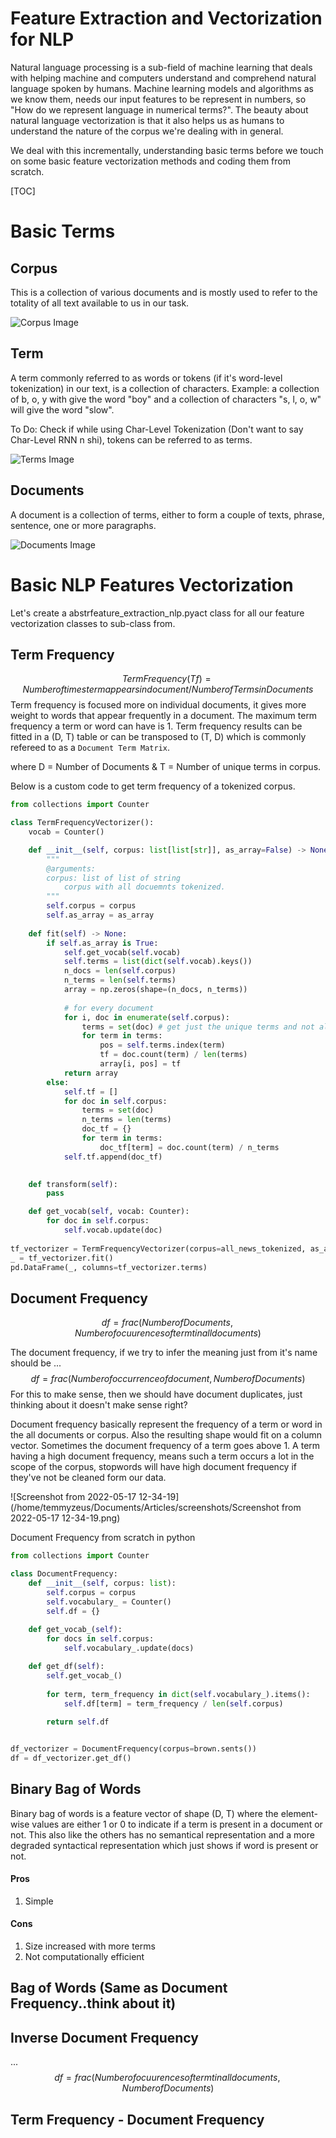 # Feature Extraction and Vectorization for NLP

[^Subtitle]: Feature Extraction methods for Natural Language Processing and Information Retrieval

Natural language processing is a sub-field of machine learning that deals with helping machine and computers understand and comprehend natural language spoken by humans. Machine learning models and algorithms as we know them, needs our input features to be represent in numbers, so "How do we represent language in numerical terms?".  The beauty about natural language vectorization is that it also helps us as humans to understand the nature of the corpus we're dealing with in general.

We deal with this incrementally, understanding basic terms before we touch on some basic feature vectorization methods and coding them from scratch.

[TOC]

# Basic Terms

## Corpus

This is a collection of various documents and is mostly used to refer to the totality of all text available to us in our task.

![Corpus Image](./images/corpus.png)

## Term

A term commonly  referred to as words or tokens (if it's word-level tokenization) in our text, is a collection of characters. Example: a collection of b, o, y with give the word "boy" and a collection of characters "s, l, o, w" will give the word "slow".

To Do: Check if while using Char-Level Tokenization (Don't want to say Char-Level RNN n shi), tokens can be referred to as terms.

![Terms Image](./images/terms.png)

## Documents

A document is a collection of terms, either to form a couple of texts, phrase, sentence, one or more paragraphs.

![Documents Image](./images/documents.png)

# Basic NLP Features Vectorization

Let's create a abstrfeature_extraction_nlp.pyact class for all our feature vectorization classes to sub-class from.



## Term Frequency



$$
Term Frequency (Tf) = Number of times term appears in document /Number of Terms in Documents
$$
Term frequency is focused more on individual documents, it gives more weight to words that appear frequently in a document. The maximum term frequency a term or word can have is 1. Term frequency results can be fitted in a (D, T) table or can be transposed to (T, D) which is commonly refereed to as a `Document Term Matrix`.

where D = Number of Documents & T = Number of unique terms in corpus.

Below is a custom code to get term frequency of a tokenized corpus.

```python
from collections import Counter

class TermFrequencyVectorizer():
    vocab = Counter()

    def __init__(self, corpus: list[list[str]], as_array=False) -> None:
        """
        @arguments:
        corpus: list of list of string
            corpus with all docuemnts tokenized.
        """
        self.corpus = corpus
        self.as_array = as_array
    
    def fit(self) -> None:
        if self.as_array is True:
            self.get_vocab(self.vocab)
            self.terms = list(dict(self.vocab).keys())
            n_docs = len(self.corpus)
            n_terms = len(self.terms)
            array = np.zeros(shape=(n_docs, n_terms))
            
            # for every document
            for i, doc in enumerate(self.corpus):
                terms = set(doc) # get just the unique terms and not all terms
                for term in terms:
                    pos = self.terms.index(term)
                    tf = doc.count(term) / len(terms)
                    array[i, pos] = tf
            return array
        else:
            self.tf = []
            for doc in self.corpus:
                terms = set(doc)
                n_terms = len(terms)
                doc_tf = {}
                for term in terms:
                    doc_tf[term] = doc.count(term) / n_terms
            self.tf.append(doc_tf)
        

    def transform(self):
        pass

    def get_vocab(self, vocab: Counter):
        for doc in self.corpus:
            self.vocab.update(doc)
            
tf_vectorizer = TermFrequencyVectorizer(corpus=all_news_tokenized, as_array=True)
_ = tf_vectorizer.fit()
pd.DataFrame(_, columns=tf_vectorizer.terms)
```

## Document Frequency

$$
df = frac(Number of Documents, Number of ocuurences of term t in all documents)
$$

The document  frequency, if we try to infer the meaning just from it's name should be ...
$$
df = frac(Number of occurrence of document, Number of Documents)
$$
For this to make sense, then we should have document duplicates, just thinking about it doesn't make sense right?

Document frequency basically represent the frequency of a term or word in the all documents or corpus. Also the resulting shape would fit on a column vector. Sometimes the document frequency of a term goes above 1. A term having a high document frequency, means such a term occurs a lot in the scope of the corpus, stopwords will have high document frequency if they've not be cleaned form our data.

![Screenshot from 2022-05-17 12-34-19](/home/temmyzeus/Documents/Articles/screenshots/Screenshot from 2022-05-17 12-34-19.png)

Document Frequency from scratch in python
```python
from collections import Counter

class DocumentFrequency:
    def __init__(self, corpus: list):
        self.corpus = corpus
        self.vocabulary_ = Counter()
        self.df = {}
    
    def get_vocab_(self):
        for docs in self.corpus:
            self.vocabulary_.update(docs)

    def get_df(self):
        self.get_vocab_()
        
        for term, term_frequency in dict(self.vocabulary_).items():
            self.df[term] = term_frequency / len(self.corpus)
        
        return self.df


df_vectorizer = DocumentFrequency(corpus=brown.sents())
df = df_vectorizer.get_df()
```

## Binary Bag of Words

Binary bag of words is a feature vector of shape (D, T) where the element-wise values are either 1 or 0 to indicate if a term is present in a document or not. This also like the others has no semantical representation and a more degraded syntactical representation which just shows if word is present or not.

#### Pros

1. Simple

#### Cons

1. Size increased with more terms
2. Not computationally efficient

## Bag of Words (Same as Document Frequency..think about it)



## Inverse Document Frequency

...
$$
df = frac(Number of ocuurences of term t in all documents, Number of Documents)
$$



## Term Frequency - Document Frequency